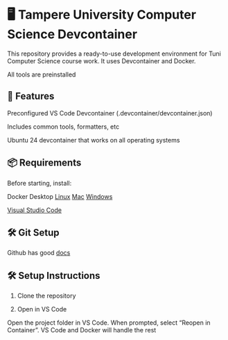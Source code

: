 # 🖥️ Tampere University Computer Science Devcontainer

This repository provides a ready-to-use development environment for Tuni Computer Science course work. It uses Devcontainer and Docker.

All tools are preinstalled

## 🚀 Features

Preconfigured VS Code Devcontainer (.devcontainer/devcontainer.json)

Includes common tools, formatters, etc

Ubuntu 24 devcontainer that works on all operating systems

## 📦 Requirements

Before starting, install:

Docker Desktop
[Linux](https://docs.docker.com/desktop/setup/install/linux/)
[Mac](https://docs.docker.com/desktop/setup/install/mac-install/)
[Windows](https://docs.docker.com/desktop/setup/install/windows-install/)

[Visual Studio Code](https://code.visualstudio.com/download)

## 🛠️ Git Setup

Github has good [docs](https://docs.github.com/en/get-started/git-basics/set-up-git)

## 🛠️ Setup Instructions

1. Clone the repository

2. Open in VS Code

Open the project folder in VS Code.
When prompted, select “Reopen in Container”.
VS Code and Docker will handle the rest
